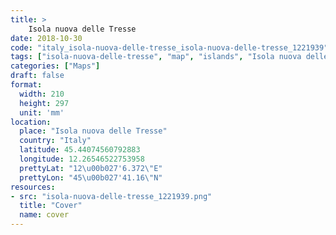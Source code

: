 ```yaml
---
title: > 
    Isola nuova delle Tresse
date: 2018-10-30
code: "italy_isola-nuova-delle-tresse_isola-nuova-delle-tresse_1221939"
tags: ["isola-nuova-delle-tresse", "map", "islands", "Isola nuova delle Tresse", "Italy"]
categories: ["Maps"]
draft: false
format:
  width: 210
  height: 297
  unit: 'mm'
location:
  place: "Isola nuova delle Tresse"
  country: "Italy"
  latitude: 45.44074560792883
  longitude: 12.26546522753958
  prettyLat: "12\u00b027'6.372\"E"
  prettyLon: "45\u00b027'41.16\"N"
resources:
- src: "isola-nuova-delle-tresse_1221939.png"
  title: "Cover"
  name: cover
---
```

